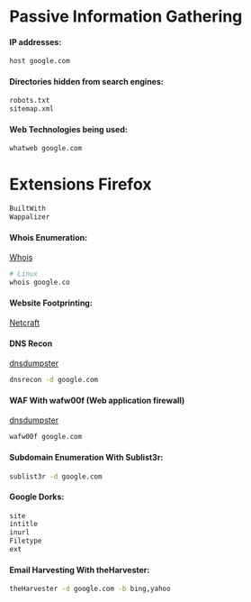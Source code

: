 # Passive Information Gathering
#### IP addresses:
````bash
host google.com
````
#### Directories hidden from search engines:
````bash
robots.txt
sitemap.xml
````
#### Web Technologies being used:
````bash
whatweb google.com
````
# Extensions Firefox
````bash
BuiltWith
Wappalizer
````
#### Whois Enumeration:
[Whois](https://who.is/)
````bash
# Linux
whois google.co
````
#### Website Footprinting:
[Netcraft](https://www.netcraft.com/)

#### DNS Recon
[dnsdumpster](dnsdumpster.com)
````bash
dnsrecon -d google.com
````
#### WAF With wafw00f (Web application firewall)
[dnsdumpster](dnsdumpster.com)
````bash
wafw00f google.com
````
#### Subdomain Enumeration With Sublist3r:
````bash
sublist3r -d google.com
````
#### Google Dorks:
````bash
site
intitle
inurl
Filetype
ext
````
#### Email Harvesting With theHarvester:
````bash
theHarvester -d google.com -b bing,yahoo
````
